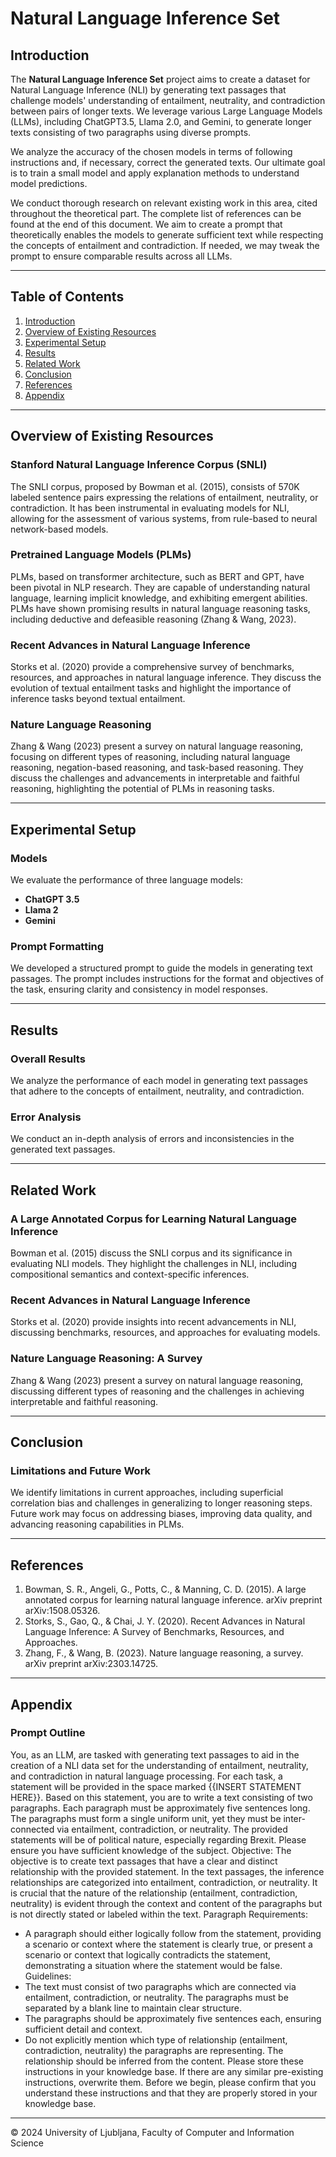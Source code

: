 # Natural Language Inference Set

## Introduction

The **Natural Language Inference Set** project aims to create a dataset for Natural Language Inference (NLI) by generating text passages that challenge models' understanding of entailment, neutrality, and contradiction between pairs of longer texts. We leverage various Large Language Models (LLMs), including ChatGPT3.5, Llama 2.0, and Gemini, to generate longer texts consisting of two paragraphs using diverse prompts.

We analyze the accuracy of the chosen models in terms of following instructions and, if necessary, correct the generated texts. Our ultimate goal is to train a small model and apply explanation methods to understand model predictions.

We conduct thorough research on relevant existing work in this area, cited throughout the theoretical part. The complete list of references can be found at the end of this document. We aim to create a prompt that theoretically enables the models to generate sufficient text while respecting the concepts of entailment and contradiction. If needed, we may tweak the prompt to ensure comparable results across all LLMs.

---

## Table of Contents

1. [Introduction](#introduction)
2. [Overview of Existing Resources](#overview-of-existing-resources)
3. [Experimental Setup](#experimental-setup)
4. [Results](#results)
5. [Related Work](#related-work)
6. [Conclusion](#conclusion)
7. [References](#references)
8. [Appendix](#appendix)

---

## Overview of Existing Resources

### Stanford Natural Language Inference Corpus (SNLI)
The SNLI corpus, proposed by Bowman et al. (2015), consists of 570K labeled sentence pairs expressing the relations of entailment, neutrality, or contradiction. It has been instrumental in evaluating models for NLI, allowing for the assessment of various systems, from rule-based to neural network-based models.

### Pretrained Language Models (PLMs)
PLMs, based on transformer architecture, such as BERT and GPT, have been pivotal in NLP research. They are capable of understanding natural language, learning implicit knowledge, and exhibiting emergent abilities. PLMs have shown promising results in natural language reasoning tasks, including deductive and defeasible reasoning (Zhang & Wang, 2023).

### Recent Advances in Natural Language Inference
Storks et al. (2020) provide a comprehensive survey of benchmarks, resources, and approaches in natural language inference. They discuss the evolution of textual entailment tasks and highlight the importance of inference tasks beyond textual entailment.

### Nature Language Reasoning
Zhang & Wang (2023) present a survey on natural language reasoning, focusing on different types of reasoning, including natural language reasoning, negation-based reasoning, and task-based reasoning. They discuss the challenges and advancements in interpretable and faithful reasoning, highlighting the potential of PLMs in reasoning tasks.

---

## Experimental Setup

### Models
We evaluate the performance of three language models:
- **ChatGPT 3.5**
- **Llama 2**
- **Gemini**

### Prompt Formatting
We developed a structured prompt to guide the models in generating text passages. The prompt includes instructions for the format and objectives of the task, ensuring clarity and consistency in model responses.

---

## Results

### Overall Results
We analyze the performance of each model in generating text passages that adhere to the concepts of entailment, neutrality, and contradiction.

### Error Analysis
We conduct an in-depth analysis of errors and inconsistencies in the generated text passages.

---

## Related Work

### A Large Annotated Corpus for Learning Natural Language Inference
Bowman et al. (2015) discuss the SNLI corpus and its significance in evaluating NLI models. They highlight the challenges in NLI, including compositional semantics and context-specific inferences.

### Recent Advances in Natural Language Inference
Storks et al. (2020) provide insights into recent advancements in NLI, discussing benchmarks, resources, and approaches for evaluating models.

### Nature Language Reasoning: A Survey
Zhang & Wang (2023) present a survey on natural language reasoning, discussing different types of reasoning and the challenges in achieving interpretable and faithful reasoning.

---

## Conclusion

### Limitations and Future Work
We identify limitations in current approaches, including superficial correlation bias and challenges in generalizing to longer reasoning steps. Future work may focus on addressing biases, improving data quality, and advancing reasoning capabilities in PLMs.

---

## References

1. Bowman, S. R., Angeli, G., Potts, C., & Manning, C. D. (2015). A large annotated corpus for learning natural language inference. arXiv preprint arXiv:1508.05326.
2. Storks, S., Gao, Q., & Chai, J. Y. (2020). Recent Advances in Natural Language Inference: A Survey of Benchmarks, Resources, and Approaches.
3. Zhang, F., & Wang, B. (2023). Nature language reasoning, a survey. arXiv preprint arXiv:2303.14725.

---

## Appendix

### Prompt Outline
You, as an LLM, are tasked with generating text passages to aid in the creation of a NLI data set for the understanding of entailment, neutrality, and contradiction in natural language processing.
For each task, a statement will be provided in the space marked {{INSERT STATEMENT HERE}}. Based on this statement, you are to write a text consisting of two paragraphs. Each paragraph must be approximately five sentences long. The paragraphs must form a single uniform unit, yet they must be inter-connected via entailment, contradiction, or neutrality.
The provided statements will be of political nature, especially regarding Brexit. Please ensure you have sufficient knowledge of the subject.
Objective: The objective is to create text passages that have a clear and distinct relationship with the provided statement. In the text passages, the inference relationships are categorized into entailment, contradiction, or neutrality. It is crucial that the nature of the relationship (entailment, contradiction, neutrality) is evident through the context and content of the paragraphs but is not directly stated or labeled within the text.
Paragraph Requirements:
- A paragraph should either logically follow from the statement, providing a scenario or context where the statement is clearly true, or present a scenario or context that logically contradicts the statement, demonstrating a situation where the statement would be false.
Guidelines:
- The text must consist of two paragraphs which are connected via entailment, contradiction, or neutrality. The paragraphs must be separated by a blank line to maintain clear structure.
- The paragraphs should be approximately five sentences each, ensuring sufficient detail and context.
- Do not explicitly mention which type of relationship (entailment, contradiction, neutrality) the paragraphs are representing. The relationship should be inferred from the content.
Please store these instructions in your knowledge base. If there are any similar pre-existing instructions, overwrite them.
Before we begin, please confirm that you understand these instructions and that they are properly stored in your knowledge base.

---
© 2024 University of Ljubljana, Faculty of Computer and Information Science